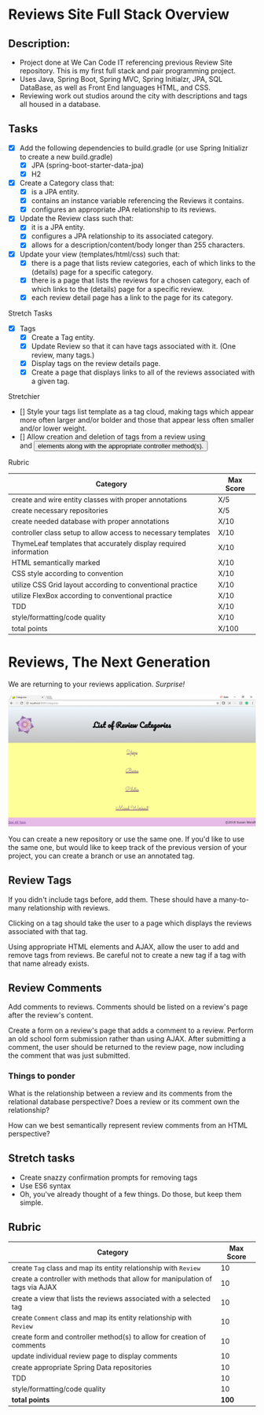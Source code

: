 # Reviews Site Full Stack Overview


## Description: 
- Project done at We Can Code IT referencing previous Review Site repository. This is my first full stack and pair programming project. 
- Uses Java, Spring Boot, Spring MVC, Spring Initialzr, JPA, SQL DataBase, as well as Front End languages HTML, and CSS. 
- Reviewing work out studios around the city with descriptions and tags all housed in a database.  

## Tasks
- [X] Add the following dependencies to build.gradle (or use Spring Initializr to create a new build.gradle)
	- [X] JPA (spring-boot-starter-data-jpa)
	- [X] H2

- [X] Create a Category class that:
	- [X] is a JPA entity.
	- [X] contains an instance variable referencing the Reviews it contains.
	- [X] configures an appropriate JPA relationship to its reviews.

- [X] Update the Review class such that:
	- [X] it is a JPA entity.
	- [X] configures a JPA relationship to its associated category.
	- [X] allows for a description/content/body longer than 255 characters.

- [X] Update your view (templates/html/css) such that:
	- [X] there is a page that lists review categories, each of which links to the (details) page for a specific category.
	- [X] there is a page that lists the reviews for a chosen category, each of which links to the (details) page for a specific review.
	- [X] each review detail page has a link to the page for its category.

Stretch Tasks
- [X] Tags
	- [X] Create a Tag entity.
	- [X] Update Review so that it can have tags associated with it. (One review, many tags.)
	- [X] Display tags on the review details page.
	- [X] Create a page that displays links to all of the reviews associated with a given tag.

Stretchier
- [] Style your tags list template as a tag cloud, making tags which appear more often larger and/or bolder and those that appear less often smaller and/or lower weight.
- [] Allow creation and deletion of tags from a review using <form> and <button> elements along with the appropriate controller method(s).

Rubric

Category|Max Score
---|---
create and wire entity classes with proper annotations | X/5
create necessary repositories | X/5
create needed database with proper annotations | X/10
controller class setup to allow access to necessary templates | X/10
ThymeLeaf templates that accurately display required information | X/10
HTML semantically marked | X/10
CSS style according to convention | X/10
utilize CSS Grid layout according to conventional practice | X/10
utilize FlexBox according to conventional practice | X/10
TDD | X/10
style/formatting/code quality | X/10
total points | X/100


# Reviews, The Next Generation

We are returning to your reviews application. *Surprise!*

![Preview](./src/main/resources/static/images/reviewsfullstack.png)

You can create a new repository or use the same one. If you'd like to use the same one, but would like to keep track of the previous version of your project, you can create a branch or use an annotated tag.

## Review Tags

If you didn't include tags before, add them. These should have a many-to-many relationship with reviews.

Clicking on a tag should take the user to a page which displays the reviews associated with that tag.

Using appropriate HTML elements and AJAX, allow the user to add and remove tags from reviews. Be careful not to create a new tag if a tag with that name already exists.

## Review Comments

Add comments to reviews. Comments should be listed on a review's page after the review's content.

Create a form on a review's page that adds a comment to a review. Perform an old school form submission rather than using AJAX. After submitting a comment, the user should be returned to the review page, now including the comment that was just submitted.

### Things to ponder

What is the relationship between a review and its comments from the relational database perspective? Does a review or its comment own the relationship?

How can we best semantically represent review comments from an HTML perspective?

## Stretch tasks

- Create snazzy confirmation prompts for removing tags
- Use ES6 syntax
- Oh, you've already thought of a few things. Do those, but keep them simple.

## Rubric

Category|Max Score
---|---
create `Tag` class and map its entity relationship with `Review` |10
create a controller with methods that allow for manipulation of tags via AJAX |10
create a view that lists the reviews associated with a selected tag |10
create `Comment` class and map its entity relationship with `Review` |10
create form and controller method(s) to allow for creation of comments |10
update individual review page to display comments |10
create appropriate Spring Data repositories |10
TDD |10
style/formatting/code quality |10
**total points**|**100**